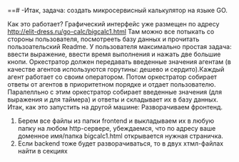 ==# -Итак, задача: создать микросервисный калькулятор на языке GO. 

Как это работает? Графический интерфейс уже размещен по адресу http://elit-dress.ru/go-calc/bigcalc1.html
Там можно все потыкать со стороны пользователя, посмотрееть базу данных и прочитать пользоательский Readme.
У пользователя максимально простая задача: ввести выражение, ввести время выполнения и нажать две большие кнопи. 
Оркестратор должен передавать введенные значения агентам (в качестве агентов используются горутины: дешево и сердито).Каждый агент работает со своим оператором. Потом оркестратор собирает ответы от агентов в приоритетном порядке и отдает пользователю.
Паралелльно с этим оркестратор собирает введенные значения (для выражения и для таймера) и ответы и складывает их в базу данных.
Итак, как это запустить на другой машине: 
Разворачиваем фронтенд. 
1. Берем все файлы из папки frontend и выкладываем их в любую папку на любом http-сервере, убеждаемся, что по адресу ваше доменное имя/папка bigcalc1.html открывается нужная страничка.
2. Если backend тоже будет разворачиваться, то в двух хтмл-файлах найти в секциях <script> вызоовы трех методов (calc, result, results) и поправить там адрес и порт на тот, где будет развернут back.
Рзворачиване бекенда:
1. берем все все файлы из папки becand и выкладываем в папку src пользователя с настроенным окружением GO. Должен получиться путь GO/src/Calculator/main.go
2. В файле main.go меняем порт на любой доступный. на этом порту будут слушаться запросы от фронта. порт должен быть свободен (помогает netstart - ltup)
3. Заапускаем программу main.go как демона: go run main.go &
Отладка окружения.
1. Убедиться (например через postman) вызвав по адресу сервера и порта методы: POST /calc, GET /result/{id}, GET /results
Так как ничего не бывает просто так, этот проект создан в качестве итогового зачета для второго спринта курса "Программирование на Go" в Яндекс.Лицее. Пожалуйста, если это читает проверяющий... Брат, зачти плиз.
Мой тг для связи: @Hamster_Media
